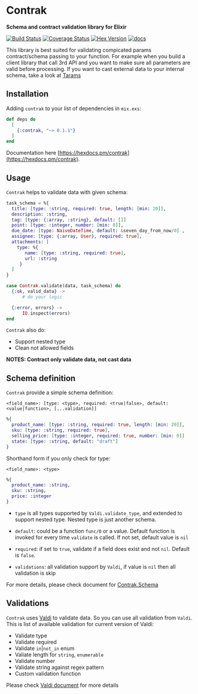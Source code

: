 # Contrak

**Schema and contract validation library for Elixir**

[![Build Status](https://github.com/bluzky/contrak/workflows/Elixir%20CI/badge.svg)](https://github.com/bluzky/contrak/actions) [![Coverage Status](https://coveralls.io/repos/github/bluzky/contrak/badge.svg?branch=main)](https://coveralls.io/github/bluzky/contrak?branch=main) [![Hex Version](https://img.shields.io/hexpm/v/contrak.svg)](https://hex.pm/packages/contrak) [![docs](https://img.shields.io/badge/docs-hexpm-blue.svg)](https://hexdocs.pm/contrak/)

This library is best suited for validating compicated params contract/schema passing to your function. For example when you build a client library that call 3rd API and you want to make sure all parameters are valid before processing. If you want to cast external data to your internal schema, take a look at [Tarams](https://github.com/bluzky/tarams/)

## Installation

Adding `contrak` to your list of dependencies in `mix.exs`:

```elixir
def deps do
  [
    {:contrak, "~> 0.1.1"}
  ]
end
```

Documentation here [https://hexdocs.pm/contrak](https://hexdocs.pm/contrak).

## Usage
  `Contrak` helps to validate data with given schema:

  ```elixir
  task_schema = %{
    title: [type: :string, required: true, length: [min: 20]],
    description: :string,
    tag: [type: {:array, :string}, default: []]
    point: [type: :integer, number: [min: 0]],
    due_date: [type: NaiveDateTime, default: &seven_day_from_now/0] ,
    assignee: [type: {:array, User}, required: true],
    attachments: [
      type: %{
         name: [type: :string, required: true],
         url: :string
       }
    ]
  }

  case Contrak.validate(data, task_schema) do
    {:ok, valid_data} ->
        # do your logic

    {:error, errors} ->
        IO.inspect(errors)
  end
  ```

  `Contrak` also do:
  - Support nested type
  - Clean not allowed fields

  **NOTES: Contract only validate data, not cast data**

## Schema definition

`Contrak` provide a simple schema definition:

  `<field_name>: [type: <type>, required: <true|false>, default: <value|function>, [...validation]]`
  
  ```elixir
  %{
    product_name: [type: :string, required: true, length: [min: 20]],
    sku: [type: :string, required: true],
    selling_price: [type: :integer, required: true, number: [min: 0]]
    state: [type: :string, default: "draft"]
  }
  ```

  Shorthand form if you only check for type:
  
  `<field_name>: <type>`
  
  ```elixir
  %{
    product_name: :string,
    sku: :string,
    price: :integer
  }
  ```

  - `type` is all types supported by `Valdi.validate_type`, and extended to support nested type.
    Nested type is just another schema.

  - `default`: could be a function `func/0` or a value. Default function is invoked for every time `validate` is called.
    If not set, default value is `nil`

  - `required`: if set to `true`, validate if a field does exist and not `nil`. Default is `false`.

  - `validations`: all validation support by `Valdi`, if value is `nil` then all validation is skip

  For more details, please check document for [Contrak.Schema](https://hexdocs.pm/contrak/Contrak.Schema.html)

## Validations

`Contrak` uses [Valdi](https://github.com/bluzky/valdi) to validate data. So you can use all validation from `Valdi`. This is list of available validation for current version of Valdi:

  - Validate type
  - Validate required
  - Validate `in`|`not_in` enum
  - Valiate length for `string`, `enumerable`
  - Validate number
  - Validate string against regex pattern
  - Custom validation function

  Please check [Valdi document](https://hexdocs.pm/valdi/readme.html) for more details
